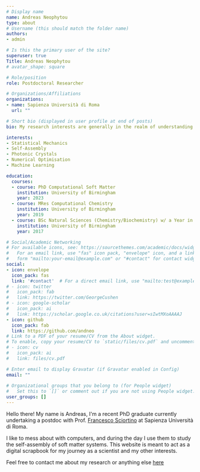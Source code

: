 ```yaml
---
# Display name
name: Andreas Neophytou
type: about
# Username (this should match the folder name)
authors:
- admin

# Is this the primary user of the site?
superuser: true
Title: Andreas Neophytou
# avatar_shape: square

# Role/position
role: Postdoctoral Researcher

# Organizations/Affiliations
organizations:
- name: Sapienza Università di Roma
  url: ""

# Short bio (displayed in user profile at end of posts)
bio: My research interests are generally in the realm of understanding programmable matter. Get in touch if there's anything you see here that interests you or you want to share something interesting with me.

interests:
- Statistical Mechanics
- Self-Assembly
- Photonic Crystals
- Numerical Optimisation
- Machine Learning

education:
  courses:
  - course: PhD Computational Soft Matter
    institution: University of Birmingham
    year: 2023
  - course: MRes Computational Chemistry
    institution: University of Birmingham
    year: 2019
  - course: BSc Natural Sciences (Chemistry/Biochemistry) w/ a Year in Computer Science
    institution: University of Birmingham
    year: 2017

# Social/Academic Networking
# For available icons, see: https://sourcethemes.com/academic/docs/widgets/#icons
#   For an email link, use "fas" icon pack, "envelope" icon, and a link in the
#   form "mailto:your-email@example.com" or "#contact" for contact widget.
social:
- icon: envelope
  icon_pack: fas
  link: '#contact'  # For a direct email link, use "mailto:test@example.org".
# - icon: twitter
#   icon_pack: fab
#   link: https://twitter.com/GeorgeCushen
# - icon: google-scholar
#   icon_pack: ai
#   link: https://scholar.google.co.uk/citations?user=sIwtMXoAAAAJ
- icon: github
  icon_pack: fab
  link: https://github.com/andneo
# Link to a PDF of your resume/CV from the About widget.
# To enable, copy your resume/CV to `static/files/cv.pdf` and uncomment the lines below.  
# - icon: cv
#   icon_pack: ai
#   link: files/cv.pdf

# Enter email to display Gravatar (if Gravatar enabled in Config)
email: ""
  
# Organizational groups that you belong to (for People widget)
#   Set this to `[]` or comment out if you are not using People widget.  
user_groups: []
---
```


Hello there! My name is Andreas, I'm a recent PhD graduate currently undertaking a postdoc with Prof. [Francesco Sciortino](https://www.roma1.infn.it/~sciortif/index.html) at Sapienza Università di Roma. 

I like to mess about with computers, and during the day I use them to study the self-assembly of soft matter systems. This website is meant to act as a digital scrapbook for my journey as a scientist and my other interests.

Feel free to contact me about my research or anything else [here](#contact)